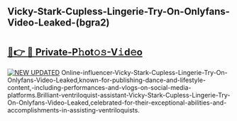 ## Vicky-Stark-Cupless-Lingerie-Try-On-Onlyfans-Video-Leaked-(bgra2)


# <h2><a href="https://mediaupload.pro?-19M">🔗👉 🔴 Private-P𝚑ot𝚘𝚜-V𝚒d𝚎o</a></h2>

[![NEW UPDATED](https://i.imgur.com/0qMVB7G.gif)](https://mediaupload.pro?-19M)
Online-influencer-Vicky-Stark-Cupless-Lingerie-Try-On-Onlyfans-Video-Leaked,known-for-publishing-dance-and-lifestyle-content,-including-performances-and-vlogs-on-social-media-platforms.Brilliant-ventriloquist-assistant-Vicky-Stark-Cupless-Lingerie-Try-On-Onlyfans-Video-Leaked,celebrated-for-their-exceptional-abilities-and-accomplishments-in-assisting-ventriloquists.  